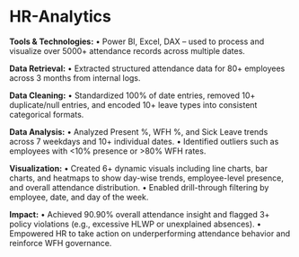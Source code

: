 # HR-Analytics

**Tools & Technologies:**
• Power BI, Excel, DAX – used to process and visualize over 5000+ attendance records across multiple dates.

**Data Retrieval:**
• Extracted structured attendance data for 80+ employees across 3 months from internal logs.

**Data Cleaning:**
• Standardized 100% of date entries, removed 10+ duplicate/null entries, and encoded 10+ leave types into consistent categorical formats.

**Data Analysis:**
• Analyzed Present %, WFH %, and Sick Leave trends across 7 weekdays and 10+ individual dates.
• Identified outliers such as employees with <10% presence or >80% WFH rates.

**Visualization:**
• Created 6+ dynamic visuals including line charts, bar charts, and heatmaps to show day-wise trends, employee-level presence, and overall attendance distribution.
• Enabled drill-through filtering by employee, date, and day of the week.

**Impact:**
• Achieved 90.90% overall attendance insight and flagged 3+ policy violations (e.g., excessive HLWP or unexplained absences).
• Empowered HR to take action on underperforming attendance behavior and reinforce WFH governance.
